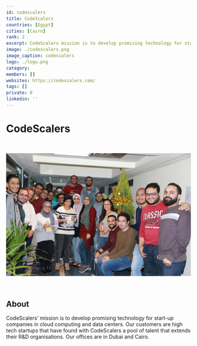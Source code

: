 ```yaml
---
id: codescalers
title: CodeScalers
countries: [Egypt]
cities: [Cairo]
rank: 2
excerpt: CodeScalers mission is to develop promising technology for start-up companies in cloud computing and datacenters.
image: ./codescalers.png
image_caption: codescalers
logo: ./logo.png
category:
members: []
websites: https://codescalers.com/
tags: []
private: 0
linkedin: ''
---
```


# CodeScalers

<br/>

![codescalers](./codescalers2.jpg)

<br/>

## About

CodeScalers’ mission is to develop promising technology for start-up companies in cloud computing and data centers. Our customers are high tech startups that have found with CodeScalers a pool of talent that extends their R&D organisations. Our offices are in Dubai and Cairo.

<!-- ## Mission

## Impact

## Powered by ThreeFold

## Join saving our planet! -->

<!-- ## Support this project

## TFGrid Solution

### Roadmap -->



